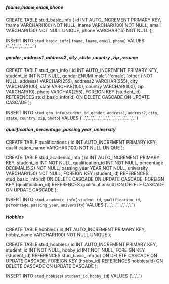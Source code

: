 <h5>fname,lname,email,phone</h5>

CREATE TABLE stud_basic_info (
    id INT AUTO_INCREMENT PRIMARY KEY,
        fname VARCHAR(100) NOT NULL,
        lname VARCHAR(100) NOT NULL,
        email VARCHAR(150) NOT NULL UNIQUE,
        phone VARCHAR(15) NOT NULL 
);

INSERT INTO `stud_basic_info`( `fname`, `lname`, `email`, `phone`) VALUES ('...','...','....','....')

<h5>gender ,address1 ,address2 ,city  ,state ,country ,zip   ,resume </h5>

CREATE TABLE stud_gen_info (
    id INT AUTO_INCREMENT PRIMARY KEY,
    student_id INT NOT NULL,
        gender ENUM('male', 'female', 'other') NOT NULL,
        address1 VARCHAR(255),
        address2 VARCHAR(255),
        city VARCHAR(100),
        state VARCHAR(100),
        country VARCHAR(100),
        zip VARCHAR(10),
        photo VARCHAR(255),
    FOREIGN KEY (student_id) REFERENCES stud_basic_info(id) ON DELETE CASCADE ON UPDATE CASCADE
);


INSERT INTO `stud_gen_info`(`student_id`, `gender`, `address1`, `address2`, `city`, `state`, `country`, `zip`, `photo`) VALUES ('..','...','....','....','...','..','...','...','..')

<h5>qualification ,percentage ,passing year ,university </h5>

CREATE TABLE qualifications (
    id INT AUTO_INCREMENT PRIMARY KEY,
    qualification_name VARCHAR(100) NOT NULL UNIQUE
);

CREATE TABLE stud_academic_info (
    id INT AUTO_INCREMENT PRIMARY KEY,
    student_id INT NOT NULL,
        qualification_id INT NOT NULL,
        percentage DECIMAL(5,2) NOT NULL,
        passing_year YEAR NOT NULL,
        university VARCHAR(150) NOT NULL,
    FOREIGN KEY (student_id) REFERENCES stud_basic_info(id) ON DELETE CASCADE ON UPDATE CASCADE,
    FOREIGN KEY (qualification_id) REFERENCES qualifications(id) ON DELETE CASCADE ON UPDATE CASCADE
);

INSERT INTO `stud_academic_info`( `student_id`, `qualification_id`, `percentage`, `passing_year`, `university`) VALUES ('..','...','...','..','..')

<h5>Hobbies </h5>

CREATE TABLE hobbies (
    id INT AUTO_INCREMENT PRIMARY KEY,
    hobby_name VARCHAR(100) NOT NULL UNIQUE
);



CREATE TABLE stud_hobbies (
    id INT AUTO_INCREMENT PRIMARY KEY,
    student_id INT NOT NULL,
    hobby_id INT NOT NULL,
    FOREIGN KEY (student_id) REFERENCES stud_basic_info(id) ON DELETE CASCADE ON UPDATE CASCADE,
    FOREIGN KEY (hobby_id) REFERENCES hobbies(id) ON DELETE CASCADE ON UPDATE CASCADE
);

INSERT INTO `stud_hobbies`( `student_id`, `hobby_id`) VALUES ('..','..')
